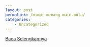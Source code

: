 ```yaml
---
layout: post
permalink: /mimpi-menang-main-bola/
categories:
    - Uncategorized
---
```


[Baca Selengkapnya](/05)